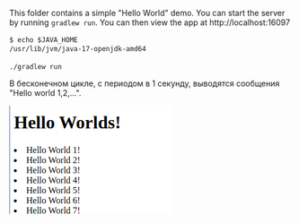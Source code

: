 This folder contains a simple "Hello World" demo. You can start the server
by running `gradlew run`. You can then view the app at http://localhost:16097

````shell
$ echo $JAVA_HOME
/usr/lib/jvm/java-17-openjdk-amd64

./gradlew run
````

В бесконечном цикле, с периодом в 1 секунду, выводятся сообщения "Hello world 1,2,...".

![screen.png](doc/screen.png)
